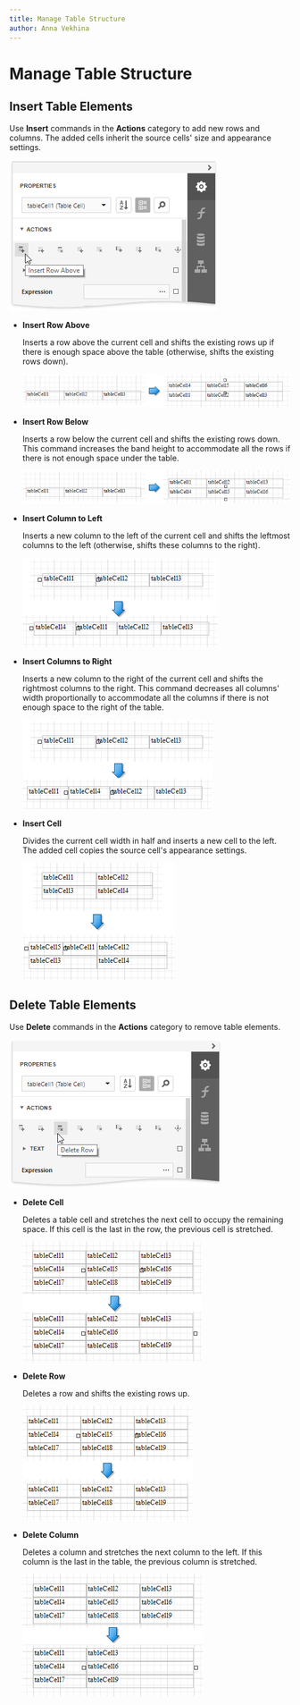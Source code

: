 ```yaml
---
title: Manage Table Structure
author: Anna Vekhina
---
```

# Manage Table Structure

## Insert Table Elements

Use **Insert** commands in the **Actions** category to add new rows and columns. The added cells inherit the source cells' size and appearance settings.

![](../../../../images/eurd-web-table-insert-commands.png)

* **Insert Row Above**
    
    Inserts a row above the current cell and shifts the existing rows up if there is enough space above the table (otherwise, shifts the existing rows down).

    ![](../../../../images/eurd-web-table-insert-row-above.png)

* **Insert Row Below**

    Inserts a row below the current cell and shifts the existing rows down. This command increases the band height to accommodate all the rows if there is not enough space under the table.

    ![](../../../../images/eurd-web-table-insert-row-below.png)

* **Insert Column to Left**

    Inserts a new column to the left of the current cell and shifts the leftmost columns to the left (otherwise, shifts these columns to the right). 

    ![](../../../../images/eurd-web-table-insert-column-to-left.png)

* **Insert Columns to Right**

    Inserts a new column to the right of the current cell and shifts the rightmost columns to the right. This command decreases all columns' width proportionally to accommodate all the columns if there is not enough space to the right of the table.

    ![](../../../../images/eurd-web-table-insert-column-to-right.png)

* **Insert Cell** 

    Divides the current cell width in half and inserts a new cell to the left. The added cell copies the source cell's appearance settings.

    ![](../../../../images/eurd-web-table-insert-cell.png)

## Delete Table Elements

Use **Delete** commands in the **Actions** category to remove table elements.

![](../../../../images/eurd-web-table-delete-commands.png)

* **Delete Cell**
	
    Deletes a table cell and stretches the next cell to occupy the remaining space. If this cell is the last in the row, the previous cell is stretched.

    ![](../../../../images/eurd-web-table-delete-cell.png)

* **Delete Row**

    Deletes a row and shifts the existing rows up.

    ![](../../../../images/eurd-web-table-delete-row.png)

* **Delete Column**

    Deletes a column and stretches the next column to the left. If this column is the last in the table, the previous column is stretched.

    ![](../../../../images/eurd-web-table-delete-column.png)


